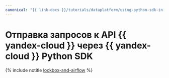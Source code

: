 ```yaml
---
canonical: "{{ link-docs }}/tutorials/dataplatform/using-python-sdk-in-airflow"
---
```


# Отправка запросов к API {{ yandex-cloud }} через {{ yandex-cloud }} Python SDK

{% include notitle [lockbox-and-airflow](../../_tutorials/dataplatform/using-python-sdk-in-airflow.md) %}
